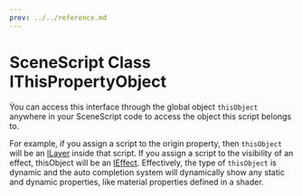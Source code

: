 ```yaml
---
prev: ../../reference.md
---
```


# SceneScript Class IThisPropertyObject 

Ỳou can access this interface through the global object `thisObject` anywhere in your SceneScript code to access the object this script belongs to.

For example, if you assign a script to the origin property, then `thisObject` will be an [ILayer](/scene/scenescript/reference/class/ILayer) inside that script. If you assign a script to the visibility of an effect, thisObject will be an [IEffect](/scene/scenescript/reference/class/IEffect). Effectively, the type of `thisObject` is dynamic and the auto completion system will dynamically show any static and dynamic properties, like material properties defined in a shader. 
